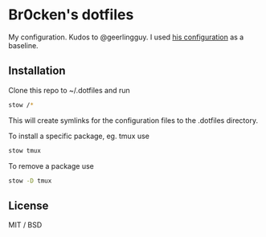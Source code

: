 # Br0cken's dotfiles

My configuration. Kudos to @geerlingguy. I used [his configuration](https://github.com/geerlingguy/dotfiles) as a baseline. 

## Installation

Clone this repo to ~/.dotfiles and run

```bash
stow /*
```

This will create symlinks for the configuration files to the .dotfiles directory.

To install a specific package, eg. tmux  use

```bash
stow tmux
```

To remove a package use

```bash
stow -D tmux
```

## License

MIT / BSD

